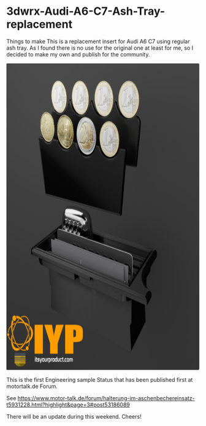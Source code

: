 # 3dwrx-Audi-A6-C7-Ash-Tray-replacement
Things to make
This is a replacement insert for Audi A6 C7 using regular ash tray. As I found there is no use for the original one at least for me, so I decided to make my own and publish for the community.

<p align="center">
  <img 
    width="800"
    height="800"
    src="https://github.com/thomaszipf/3dwrx-Audi-A6-C7-Ash-Tray-replacement/blob/main/images/Audi-A6-C7-Ash-Tray-Replacement.png"
  >
</p>

This is the first Engineering sample Status that has been published first at motortalk.de Forum.

See https://www.motor-talk.de/forum/halterung-im-aschenbechereinsatz-t5931228.html?highlight&page=3#post53186089

There will be an update during this weekend.
Cheers! 
